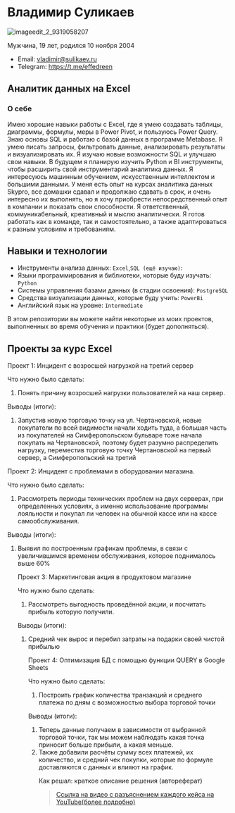 # Владимир Суликаев 
![imageedit_2_9319058207](https://github.com/VladimirSulikaev/summary/assets/150725281/a6c871c0-a9a3-48c7-b0cf-ad9ab04661a3)

Мужчина, 19 лет, родился 10 ноября 2004

- Email: vladimir@sulikaev.ru
- Telegram: https://t.me/effedreen

## Аналитик данных на Excel

### О себе 

Имею хорошие навыки работы с Excel, где я умею создавать таблицы, диаграммы, формулы, меры в Power Pivot, и пользуюсь Power Query. Знаю основы SQL и работаю с базой данных в программе Metabase. Я умею писать запросы, фильтровать данные, анализировать результаты и визуализировать их. Я изучаю новые возможности SQL и улучшаю свои навыки.
В будущем я планирую изучить Python и BI инструменты, чтобы расширить свой инструментарий аналитика данных. Я интересуюсь машинным обучением, искусственным интеллектом и большими данными.
У меня есть опыт на курсах аналитика данных Skypro, все домашки сдавал и продолжаю сдавать в срок, и очень интересно их выполнять, но я хочу приобрести непосредственный опыт в компании и показать свои способности. Я ответственный, коммуникабельный, креативный и мыслю аналитически. Я готов работать как в команде, так и самостоятельно, а также адаптироваться к разным условиям и требованиям. 

## Навыки и технологии
- Инструменты анализа данных: ``Excel``,``SQL (ещё изучаю)``: 
- Языки программирования и библиотеки, которые буду изучать: ``Python`` 
- Системы управления базами данных (в стадии освоения): ``PostgreSQL``
- Средства визуализации данных, которые буду учить: ``PowerBi``
- Английский язык на уровне: ``Intermediate``

В этом репозитории вы можете найти некоторые из моих проектов, выполненных во время обучения и практики (будет дополняться).
<br>

## Проекты за курс Excel
<p> Проект 1: Инцидент с возросшей нагрузкой на третий сервер </p>
<p>Что нужно было сделать:<p>
<ol>
  <li>Понять причину возросшей нагрузки пользователей на наш сервер.</li>
</ol>

<p>Выводы (итоги):<p>
<ol>
  <li>Запустив новую торговую точку на ул. Чертановской, новые покупатели по всей видимости начали ходить туда, а большая часть из покупателей на Симферопольском бульваре тоже начала покупать на Чертановской, поэтому будет разумно распределить нагрузку, переместив торговую точку Чертановской на первый сервер, а Симферопольский на третий</li>
</ol> </p>

Проект 2: Инцидент с проблемами в оборудовании магазина.

Что нужно было сделать:
<ol>
  <li>Рассмотреть периоды технических проблем на двух серверах, при определенных условиях, а именно использование программы лояльности и покупал ли человек на обычной кассе или на кассе самообслуживания.</li>
</ol>

<p>Выводы (итоги):<p>
<ol>
  <li>Выявил по построенным графикам проблемы, в связи с увеличившимся временем обслуживания, которое поднималось выше 60%</li>


<p> Проект 3: Маркетинговая акция в продуктовом магазине </p>
<p>Что нужно было сделать:<p>
<ol>
  <li>Рассмотреть выгодность проведённой акции, и посчитать прибыль которую получили.</li>
</ol>

<p>Выводы (итоги):<p>
<ol>
  <li>Средний чек вырос и перебил затраты на подарки своей чистой прибылью</li>


<p> Проект 4: Оптимизация БД с помощью функции QUERY в Google Sheets </p>
<p>Что нужно было сделать:<p>
<ol>
  <li>Построить график количества транзакций и среднего платежа по дням с возможностью выбора торговой точки</li>
</ol>

<p>Выводы (итоги):<p>
<ol>
  <li>Теперь данные получаем в зависимости от выбранной торговой точки, так мы можем наблюдать какая точка приносит больше прибыли, а какая меньше.</li>
  <li>Также добавили расчёты сумму всех платежей, их количество, и средний чек покупки, которые по формуле доставляются с данных и влияют на график.</li>

<p>Как решал: краткое описание решения (автореферат)<p>

> <a href="https://youtu.be/mQ5jHFjSQNA?si=x8RbixMC_DtVjV9I">Ссылка на видео с разъяснением каждого кейса на YouTube(более подробно)</a>
